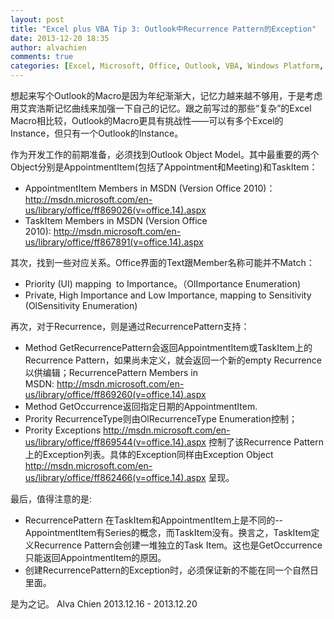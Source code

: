 ```yaml
---
layout: post
title: "Excel plus VBA Tip 3: Outlook中Recurrence Pattern的Exception"
date: 2013-12-20 18:35
author: alvachien
comments: true
categories: [Excel, Microsoft, Office, Outlook, VBA, Windows Platform, 技术Tips]
---
```

想起来写个Outlook的Macro是因为年纪渐渐大，记忆力越来越不够用，于是考虑用艾宾浩斯记忆曲线来加强一下自己的记忆。跟之前写过的那些“复杂”的Excel Macro相比较，Outlook的Macro更具有挑战性——可以有多个Excel的Instance，但只有一个Outlook的Instance。

作为开发工作的前期准备，必须找到Outlook Object Model。其中最重要的两个Object分别是AppointmentItem(包括了Appointment和Meeting)和TaskItem：

- AppointmentItem Members in MSDN (Version Office 2010)：http://msdn.microsoft.com/en-us/library/office/ff869026(v=office.14).aspx
- TaskItem Members in MSDN (Version Office 2010): http://msdn.microsoft.com/en-us/library/office/ff867891(v=office.14).aspx

其次，找到一些对应关系。Office界面的Text跟Member名称可能并不Match：
- Priority (UI) mapping  to Importance。（OlImportance Enumeration)
- Private, High Importance and Low Importance, mapping to Sensitivity (OlSensitivity Enumeration)

再次，对于Recurrence，则是通过RecurrencePattern支持：
- Method GetRecurrencePattern会返回AppointmentItem或TaskItem上的Recurrence Pattern，如果尚未定义，就会返回一个新的empty Recurrence以供编辑；RecurrencePattern Members in MSDN: http://msdn.microsoft.com/en-us/library/office/ff869260(v=office.14).aspx
- Method GetOccurrence返回指定日期的AppointmentItem.
- Prority RecurrenceType则由OlRecurrenceType Enumeration控制；
- Prority Exceptions http://msdn.microsoft.com/en-us/library/office/ff869544(v=office.14).aspx 控制了该Recurrence Pattern上的Exception列表。具体的Exception同样由Exception Object http://msdn.microsoft.com/en-us/library/office/ff862466(v=office.14).aspx 呈现。

最后，值得注意的是:

- RecurrencePattern 在TaskItem和AppointmentItem上是不同的--AppointmentItem有Series的概念，而TaskItem没有。换言之，TaskItem定义Recurrence Pattern会创建一堆独立的Task Item。这也是GetOccurrence只能返回AppointmentItem的原因。
- 创建RecurrencePattern的Exception时，必须保证新的不能在同一个自然日里面。

是为之记。
Alva Chien
2013.12.16 - 2013.12.20
